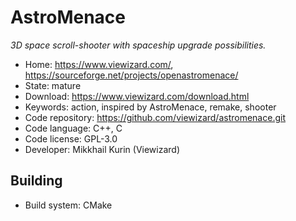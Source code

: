 # AstroMenace

_3D space scroll-shooter with spaceship upgrade possibilities._

- Home: https://www.viewizard.com/, https://sourceforge.net/projects/openastromenace/
- State: mature
- Download: https://www.viewizard.com/download.html
- Keywords: action, inspired by AstroMenace, remake, shooter
- Code repository: https://github.com/viewizard/astromenace.git
- Code language: C++, C
- Code license: GPL-3.0
- Developer: Mikkhail Kurin (Viewizard)

## Building

- Build system: CMake